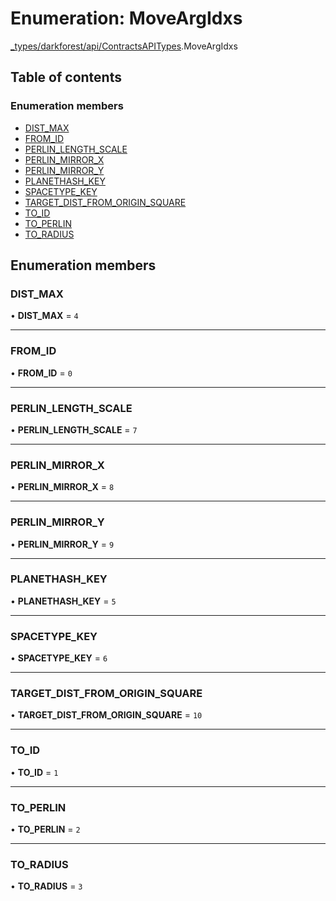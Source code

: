 # Enumeration: MoveArgIdxs

[\_types/darkforest/api/ContractsAPITypes](../modules/types_darkforest_api_ContractsAPITypes.md).MoveArgIdxs

## Table of contents

### Enumeration members

- [DIST_MAX](types_darkforest_api_ContractsAPITypes.MoveArgIdxs.md#dist_max)
- [FROM_ID](types_darkforest_api_ContractsAPITypes.MoveArgIdxs.md#from_id)
- [PERLIN_LENGTH_SCALE](types_darkforest_api_ContractsAPITypes.MoveArgIdxs.md#perlin_length_scale)
- [PERLIN_MIRROR_X](types_darkforest_api_ContractsAPITypes.MoveArgIdxs.md#perlin_mirror_x)
- [PERLIN_MIRROR_Y](types_darkforest_api_ContractsAPITypes.MoveArgIdxs.md#perlin_mirror_y)
- [PLANETHASH_KEY](types_darkforest_api_ContractsAPITypes.MoveArgIdxs.md#planethash_key)
- [SPACETYPE_KEY](types_darkforest_api_ContractsAPITypes.MoveArgIdxs.md#spacetype_key)
- [TARGET_DIST_FROM_ORIGIN_SQUARE](types_darkforest_api_ContractsAPITypes.MoveArgIdxs.md#target_dist_from_origin_square)
- [TO_ID](types_darkforest_api_ContractsAPITypes.MoveArgIdxs.md#to_id)
- [TO_PERLIN](types_darkforest_api_ContractsAPITypes.MoveArgIdxs.md#to_perlin)
- [TO_RADIUS](types_darkforest_api_ContractsAPITypes.MoveArgIdxs.md#to_radius)

## Enumeration members

### DIST_MAX

• **DIST_MAX** = `4`

---

### FROM_ID

• **FROM_ID** = `0`

---

### PERLIN_LENGTH_SCALE

• **PERLIN_LENGTH_SCALE** = `7`

---

### PERLIN_MIRROR_X

• **PERLIN_MIRROR_X** = `8`

---

### PERLIN_MIRROR_Y

• **PERLIN_MIRROR_Y** = `9`

---

### PLANETHASH_KEY

• **PLANETHASH_KEY** = `5`

---

### SPACETYPE_KEY

• **SPACETYPE_KEY** = `6`

---

### TARGET_DIST_FROM_ORIGIN_SQUARE

• **TARGET_DIST_FROM_ORIGIN_SQUARE** = `10`

---

### TO_ID

• **TO_ID** = `1`

---

### TO_PERLIN

• **TO_PERLIN** = `2`

---

### TO_RADIUS

• **TO_RADIUS** = `3`
